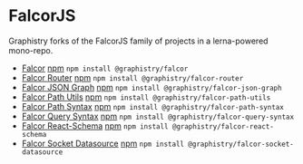 # FalcorJS
Graphistry forks of the FalcorJS family of projects in a lerna-powered mono-repo.

* [Falcor](https://github.com/graphistry/falcor/tree/master/packages/falcor) [npm](https://www.npmjs.com/package/@graphistry/falcor) `npm install @graphistry/falcor`
* [Falcor Router](https://github.com/graphistry/falcor/tree/master/packages/falcor-router) [npm](https://www.npmjs.com/package/@graphistry/falcor-router) `npm install @graphistry/falcor-router` 
* [Falcor JSON Graph](https://github.com/graphistry/falcor/tree/master/packages/falcor-json-graph) [npm](https://www.npmjs.com/package/@graphistry/falcor-json-graph) `npm install @graphistry/falcor-json-graph` 
* [Falcor Path Utils](https://github.com/graphistry/falcor/tree/master/packages/falcor-path-utils) [npm](https://www.npmjs.com/package/@graphistry/falcor-path-utils) `npm install @graphistry/falcor-path-utils` 
* [Falcor Path Syntax](https://github.com/graphistry/falcor/tree/master/packages/falcor-path-syntax) [npm](https://www.npmjs.com/package/@graphistry/falcor-path-syntax) `npm install @graphistry/falcor-path-syntax`
* [Falcor Query Syntax](https://github.com/graphistry/falcor/tree/master/packages/falcor-query-syntax) [npm](https://www.npmjs.com/package/@graphistry/falcor-query-syntax) `npm install @graphistry/falcor-query-syntax`
* [Falcor React-Schema](https://github.com/graphistry/falcor/tree/master/packages/falcor-react-schema) [npm](https://www.npmjs.com/package/@graphistry/falcor-react-schema) `npm install @graphistry/falcor-react-schema`
* [Falcor Socket Datasource](https://github.com/graphistry/falcor/tree/master/packages/falcor-socket-datasource) [npm](https://www.npmjs.com/package/@graphistry/falcor-socket-datasource) `npm install @graphistry/falcor-socket-datasource`
